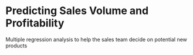 # Predicting Sales Volume and Profitability
Multiple regression analysis to help the sales team decide on potential new products
